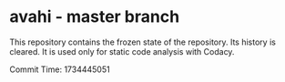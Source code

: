 # avahi - master branch

This repository contains the frozen state of the repository.
Its history is cleared. It is used only for static code
analysis with Codacy.

Commit Time: 1734445051